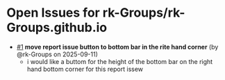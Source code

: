 # Open Issues for rk-Groups/rk-Groups.github.io

- [#1](https://github.com/rk-Groups/rk-Groups.github.io/issues/1) **move report issue button to bottom bar in the rite hand corner** (by @rk-Groups on 2025-09-11)
    - i would like a buttom for the height of the bottom bar on the right hand bottom corner for this report issew

